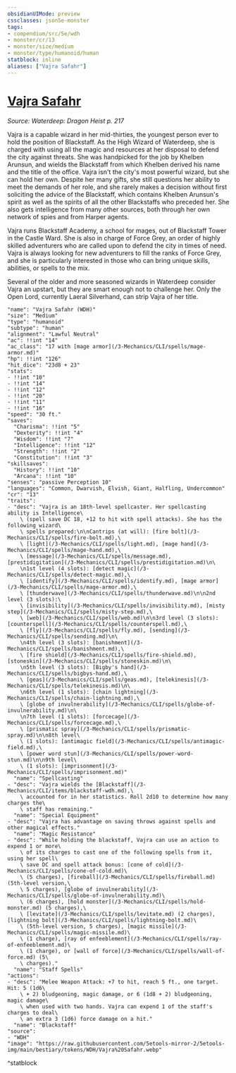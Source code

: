 ```yaml
---
obsidianUIMode: preview
cssclasses: json5e-monster
tags:
- compendium/src/5e/wdh
- monster/cr/13
- monster/size/medium
- monster/type/humanoid/human
statblock: inline
aliases: ["Vajra Safahr"]
---
```

# [Vajra Safahr](3-Mechanics\CLI\bestiary\npc/vajra-safahr-wdh.md)
*Source: Waterdeep: Dragon Heist p. 217*  

Vajra is a capable wizard in her mid-thirties, the youngest person ever to hold the position of Blackstaff. As the High Wizard of Waterdeep, she is charged with using all the magic and resources at her disposal to defend the city against threats. She was handpicked for the job by Khelben Arunsun, and wields the Blackstaff from which Khelben derived his name and the title of the office. Vajra isn't the city's most powerful wizard, but she can hold her own. Despite her many gifts, she still questions her ability to meet the demands of her role, and she rarely makes a decision without first soliciting the advice of the Blackstaff, which contains Khelben Arunsun's spirit as well as the spirits of all the other Blackstaffs who preceded her. She also gets intelligence from many other sources, both through her own network of spies and from Harper agents.

Vajra runs Blackstaff Academy, a school for mages, out of Blackstaff Tower in the Castle Ward. She is also in charge of Force Grey, an order of highly skilled adventurers who are called upon to defend the city in times of need. Vajra is always looking for new adventurers to fill the ranks of Force Grey, and she is particularly interested in those who can bring unique skills, abilities, or spells to the mix.

Several of the older and more seasoned wizards in Waterdeep consider Vajra an upstart, but they are smart enough not to challenge her. Only the Open Lord, currently Laeral Silverhand, can strip Vajra of her title.

```statblock
"name": "Vajra Safahr (WDH)"
"size": "Medium"
"type": "humanoid"
"subtype": "human"
"alignment": "Lawful Neutral"
"ac": !!int "14"
"ac_class": "17 with [mage armor](/3-Mechanics/CLI/spells/mage-armor.md)"
"hp": !!int "126"
"hit_dice": "23d8 + 23"
"stats":
- !!int "10"
- !!int "14"
- !!int "12"
- !!int "20"
- !!int "11"
- !!int "16"
"speed": "30 ft."
"saves":
  "Charisma": !!int "5"
  "Dexterity": !!int "4"
  "Wisdom": !!int "7"
  "Intelligence": !!int "12"
  "Strength": !!int "2"
  "Constitution": !!int "3"
"skillsaves":
  "History": !!int "10"
  "Arcana": !!int "10"
"senses": "passive Perception 10"
"languages": "Common, Dwarvish, Elvish, Giant, Halfling, Undercommon"
"cr": "13"
"traits":
- "desc": "Vajra is an 18th-level spellcaster. Her spellcasting ability is Intelligence\
    \ (spell save DC 18, +12 to hit with spell attacks). She has the following wizard\
    \ spells prepared:\n\nCantrips (at will): [fire bolt](/3-Mechanics/CLI/spells/fire-bolt.md),\
    \ [light](/3-Mechanics/CLI/spells/light.md), [mage hand](/3-Mechanics/CLI/spells/mage-hand.md),\
    \ [message](/3-Mechanics/CLI/spells/message.md), [prestidigitation](/3-Mechanics/CLI/spells/prestidigitation.md)\n\
    \n1st level (4 slots): [detect magic](/3-Mechanics/CLI/spells/detect-magic.md),\
    \ [identify](/3-Mechanics/CLI/spells/identify.md), [mage armor](/3-Mechanics/CLI/spells/mage-armor.md),\
    \ [thunderwave](/3-Mechanics/CLI/spells/thunderwave.md)\n\n2nd level (3 slots):\
    \ [invisibility](/3-Mechanics/CLI/spells/invisibility.md), [misty step](/3-Mechanics/CLI/spells/misty-step.md),\
    \ [web](/3-Mechanics/CLI/spells/web.md)\n\n3rd level (3 slots): [counterspell](/3-Mechanics/CLI/spells/counterspell.md),\
    \ [fly](/3-Mechanics/CLI/spells/fly.md), [sending](/3-Mechanics/CLI/spells/sending.md)\n\
    \n4th level (3 slots): [banishment](/3-Mechanics/CLI/spells/banishment.md),\
    \ [fire shield](/3-Mechanics/CLI/spells/fire-shield.md), [stoneskin](/3-Mechanics/CLI/spells/stoneskin.md)\n\
    \n5th level (3 slots): [Bigby's hand](/3-Mechanics/CLI/spells/bigbys-hand.md),\
    \ [geas](/3-Mechanics/CLI/spells/geas.md), [telekinesis](/3-Mechanics/CLI/spells/telekinesis.md)\n\
    \n6th level (1 slots): [chain lightning](/3-Mechanics/CLI/spells/chain-lightning.md),\
    \ [globe of invulnerability](/3-Mechanics/CLI/spells/globe-of-invulnerability.md)\n\
    \n7th level (1 slots): [forcecage](/3-Mechanics/CLI/spells/forcecage.md),\
    \ [prismatic spray](/3-Mechanics/CLI/spells/prismatic-spray.md)\n\n8th level\
    \ (1 slots): [antimagic field](/3-Mechanics/CLI/spells/antimagic-field.md),\
    \ [power word stun](/3-Mechanics/CLI/spells/power-word-stun.md)\n\n9th level\
    \ (1 slots): [imprisonment](/3-Mechanics/CLI/spells/imprisonment.md)"
  "name": "Spellcasting"
- "desc": "Vajra wields the [Blackstaff](/3-Mechanics/CLI/items/blackstaff-wdh.md),\
    \ accounted for in her statistics. Roll 2d10 to determine how many charges the\
    \ staff has remaining."
  "name": "Special Equipment"
- "desc": "Vajra has advantage on saving throws against spells and other magical effects."
  "name": "Magic Resistance"
- "desc": "While holding the blackstaff, Vajra can use an action to expend 1 or more\
    \ of its charges to cast one of the following spells from it, using her spell\
    \ save DC and spell attack bonus: [cone of cold](/3-Mechanics/CLI/spells/cone-of-cold.md)\
    \ (5 charges), [fireball](/3-Mechanics/CLI/spells/fireball.md) (5th-level version,\
    \ 5 charges), [globe of invulnerability](/3-Mechanics/CLI/spells/globe-of-invulnerability.md)\
    \ (6 charges), [hold monster](/3-Mechanics/CLI/spells/hold-monster.md) (5 charges),\
    \ [levitate](/3-Mechanics/CLI/spells/levitate.md) (2 charges), [lightning bolt](/3-Mechanics/CLI/spells/lightning-bolt.md)\
    \ (5th-level version, 5 charges), [magic missile](/3-Mechanics/CLI/spells/magic-missile.md)\
    \ (1 charge), [ray of enfeeblement](/3-Mechanics/CLI/spells/ray-of-enfeeblement.md)\
    \ (1 charge), or [wall of force](/3-Mechanics/CLI/spells/wall-of-force.md) (5\
    \ charges)."
  "name": "Staff Spells"
"actions":
- "desc": "Melee Weapon Attack: +7 to hit, reach 5 ft., one target. Hit: 5 (1d6\
    \ + 2) bludgeoning, magic damage, or 6 (1d8 + 2) bludgeoning, magic damage\
    \ when used with two hands. Vajra can expend 1 of the staff's charges to deal\
    \ an extra 3 (1d6) force damage on a hit."
  "name": "Blackstaff"
"source":
- "WDH"
"image": "https://raw.githubusercontent.com/5etools-mirror-2/5etools-img/main/bestiary/tokens/WDH/Vajra%20Safahr.webp"
```
^statblock